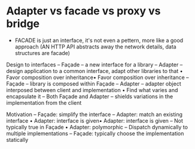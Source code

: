  # Adapter vs facade vs proxy vs bridge

- FACADE is just an interface, it's not even a pettern, more like a good approach (AN HTTP API abstracts away the network details, data structures are facade)

Design to interfaces
– Façade – a new interface for a library
– Adapter – design application to a common interface, adapt other
libraries to that
• Favor composition over inheritance• Favor composition over inheritance
– Façade – library is composed within Façade
– Adapter – adapter object interposed between client and
implementation
• Find what varies and encapsulate it
– Both Façade and Adapter – shields variations in the implementation
from the client

Motivation
– Façade: simplify the interface
– Adapter: match an existing interface
• Adapter: interface is given• Adapter: interface is given
– Not typically true in Façade
• Adapter: polymorphic
– Dispatch dynamically to multiple implementations
– Façade: typically choose the implementation statically
